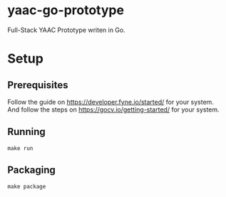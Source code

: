 # yaac-go-prototype
Full-Stack YAAC Prototype writen in Go.

# Setup
## Prerequisites
Follow the guide on https://developer.fyne.io/started/ for your system. \
And follow the steps on https://gocv.io/getting-started/ for your system.
## Running
```shell
make run
```
## Packaging
```shell
make package
```